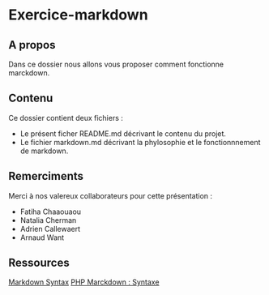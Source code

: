Exercice-markdown
=================

A propos
--------

Dans ce dossier nous allons vous proposer comment fonctionne marckdown.

Contenu
-------

Ce dossier contient deux fichiers :

* Le présent ficher README.md décrivant le contenu du projet.
* Le fichier markdown.md décrivant la phylosophie et le fonctionnnement de markdown.


Remerciments
------------

Merci à nos valereux collaborateurs pour cette présentation :

* Fatiha Chaaouaou
* Natalia Cherman
* Adrien Callewaert
* Arnaud Want

Ressources
----------
[Markdown Syntax](https://guides.github.com/pdfs/markdown-cheatsheet-online.pdf)
[PHP Marckdown : Syntaxe](https://michelf.ca/projets/php-markdown/syntaxe/#liens-auto)
